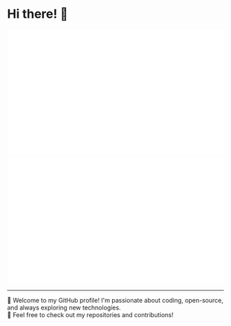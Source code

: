 # Hi there! 👋  
<!--
<p align="center">
  <a href="https://github.com/Lecheeel/github-stats">
    <img src="https://github.com/Lecheeel/github-stats/blob/master/generated/overview.svg#gh-dark-mode-only" alt="GitHub Stats Overview" />
    <img src="https://github.com/Lecheeel/github-stats/blob/master/generated/languages.svg#gh-dark-mode-only" alt="Top Languages" />
  </a>
</p>

<p align="center">
  <a href="https://github.com/Lecheeel/github-stats">
    <img src="https://github.com/Lecheeel/github-stats/blob/master/generated/overview.svg#gh-light-mode-only" alt="GitHub Stats Overview" />
    <img src="https://github.com/Lecheeel/github-stats/blob/master/generated/languages.svg#gh-light-mode-only" alt="Top Languages" />
  </a>
</p>
-->

<p align="center">
  <a href="https://github.com/Lecheeel/github-stats">
    <img src="https://github.com/Lecheeel/github-stats/blob/master/generated/overview.svg" alt="GitHub Stats Overview" />
    <img src="https://github.com/Lecheeel/github-stats/blob/master/generated/languages.svg" alt="Top Languages" />
  </a>
</p>

---

🌟 Welcome to my GitHub profile! I'm passionate about coding, open-source, and always exploring new technologies.  
🚀 Feel free to check out my repositories and contributions!  

<!--
## Hi there 👋

**Lecheeel/Lecheeel** is a ✨ _special_ ✨ repository because its `README.md` (this file) appears on your GitHub profile.

Here are some ideas to get you started:

- 🔭 I’m currently working on ...
- 🌱 I’m currently learning ...
- 👯 I’m looking to collaborate on ...
- 🤔 I’m looking for help with ...
- 💬 Ask me about ...
- 📫 How to reach me: ...
- 😄 Pronouns: ...
- ⚡ Fun fact: ...
-->
